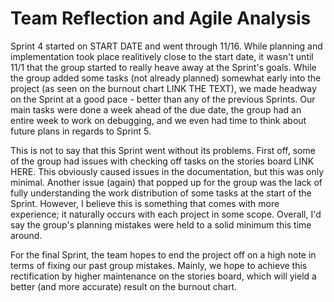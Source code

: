 # Team Reflection and Agile Analysis
Sprint 4 started on START DATE and went through 11/16. While planning and implementation took place realitively close to the start date, it wasn't until 11/1 that the group started to really heave away at the Sprint's goals. While the group added some tasks (not already planned) somewhat early into the project (as seen on the burnout chart LINK THE TEXT), we made headway on the Sprint at a good pace - better than any of the previous Sprints. Our main tasks were done a week ahead of the due date, the group had an entire week to work on debugging, and we even had time to think about future plans in regards to Sprint 5.

This is not to say that this Sprint went without its problems. First off, some of the group had issues with checking off tasks on the stories board LINK HERE. This obviously caused issues in the documentation, but this was only minimal. Another issue (again) that popped up for the group was the lack of fully understanding the work distribution of some tasks at the start of the Sprint. However, I believe this is something that comes with more experience; it naturally occurs with each project in some scope. Overall, I'd say the group's planning mistakes were held to a solid minimum this time around.

For the final Sprint, the team hopes to end the project off on a high note in terms of fixing our past group mistakes. Mainly, we hope to achieve this rectification by higher maintenance on the stories board, which will yield a better (and more accurate) result on the burnout chart.
